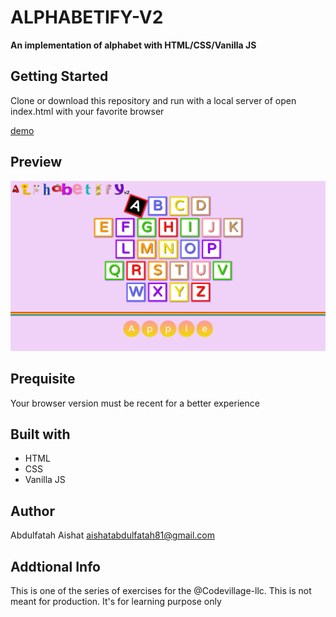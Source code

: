 # ALPHABETIFY-V2
**An implementation of alphabet with HTML/CSS/Vanilla JS**

## Getting Started
Clone or download this repository and run with a local server of open index.html with your favorite browser
 
[demo](https://alphabetifyv2.netlify.app/)

## Preview

![Screenshot](media/Screenshot.png)
## Prequisite
Your browser version must be recent for a better experience
## Built with
- HTML
- CSS
- Vanilla JS
## Author
Abdulfatah Aishat aishatabdulfatah81@gmail.com 
## Addtional Info
This is one of the series of exercises for the @Codevillage-llc.
This is not meant for production. It's for learning purpose only
